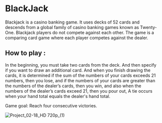 # BlackJack
Blackjack  is a casino banking game. It uses decks of 52 cards and descends from a global family of casino banking games known as Twenty-One. Blackjack players do not compete against each other. The game is a comparing card game where each player competes against the dealer.
## How to play :
In the beginning, you must take two cards from the deck.
And then specify if you want to draw an additional card.
And when you finish drawing the cards, it is determined if the sum of the numbers of your cards exceeds 21 numbers, then you lose, and if the numbers of your cards are greater than the numbers of the dealer’s cards, then you win, and also when the numbers of the dealer’s cards exceed 21, then you pour out,
A tie occurs when your hand total equals the dealer's hand total.

Game goal:
Reach four consecutive victories.

![Project_02-18_HD 720p_(1)](https://user-images.githubusercontent.com/87886756/219884332-c279962a-87e8-45da-a6da-8ac01906988a.gif)
